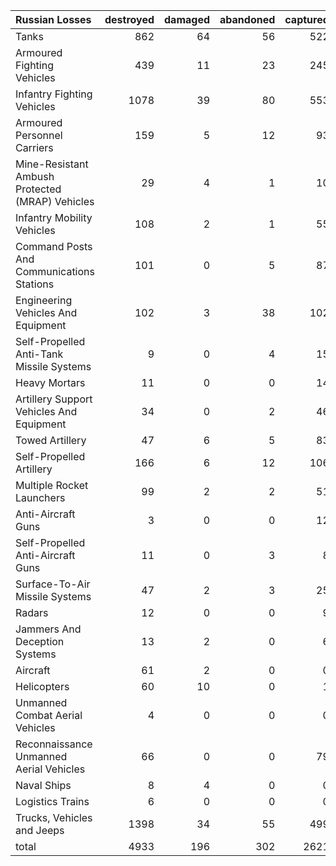 | Russian Losses                                   |   destroyed |   damaged |   abandoned |   captured |   total |
|:-------------------------------------------------|------------:|----------:|------------:|-----------:|--------:|
| Tanks                                            |         862 |        64 |          56 |        522 |    1504 |
| Armoured Fighting Vehicles                       |         439 |        11 |          23 |        245 |     718 |
| Infantry Fighting Vehicles                       |        1078 |        39 |          80 |        553 |    1750 |
| Armoured Personnel Carriers                      |         159 |         5 |          12 |         93 |     269 |
| Mine-Resistant Ambush Protected  (MRAP) Vehicles |          29 |         4 |           1 |         10 |      44 |
| Infantry Mobility Vehicles                       |         108 |         2 |           1 |         55 |     166 |
| Command Posts And Communications Stations        |         101 |         0 |           5 |         87 |     193 |
| Engineering Vehicles And Equipment               |         102 |         3 |          38 |        102 |     245 |
| Self-Propelled Anti-Tank Missile Systems         |           9 |         0 |           4 |         15 |      28 |
| Heavy Mortars                                    |          11 |         0 |           0 |         14 |      25 |
| Artillery Support Vehicles And Equipment         |          34 |         0 |           2 |         46 |      82 |
| Towed Artillery                                  |          47 |         6 |           5 |         83 |     141 |
| Self-Propelled Artillery                         |         166 |         6 |          12 |        106 |     290 |
| Multiple Rocket Launchers                        |          99 |         2 |           2 |         51 |     154 |
| Anti-Aircraft Guns                               |           3 |         0 |           0 |         12 |      15 |
| Self-Propelled Anti-Aircraft Guns                |          11 |         0 |           3 |          8 |      22 |
| Surface-To-Air Missile Systems                   |          47 |         2 |           3 |         25 |      77 |
| Radars                                           |          12 |         0 |           0 |          9 |      21 |
| Jammers And Deception Systems                    |          13 |         2 |           0 |          6 |      21 |
| Aircraft                                         |          61 |         2 |           0 |          0 |      63 |
| Helicopters                                      |          60 |        10 |           0 |          1 |      71 |
| Unmanned Combat Aerial Vehicles                  |           4 |         0 |           0 |          0 |       4 |
| Reconnaissance Unmanned Aerial Vehicles          |          66 |         0 |           0 |         79 |     145 |
| Naval Ships                                      |           8 |         4 |           0 |          0 |      12 |
| Logistics Trains                                 |           6 |         0 |           0 |          0 |       6 |
| Trucks, Vehicles and Jeeps                       |        1398 |        34 |          55 |        499 |    1986 |
| total                                            |        4933 |       196 |         302 |       2621 |    8052 |